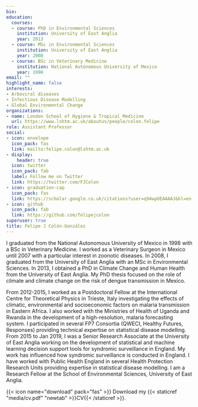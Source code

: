 ```yaml
---
bio: 
education:
  courses:
  - course: PhD in Environmental Sciences
    institution: University of East Anglia
    year: 2013
  - course: MSc in Environmental Sciences
    institution: University of East Anglia
    year: 2008
  - course: BSc in Veterinary Medicine
    institution: National Autonomous University of Mexico
    year: 1998
email: ""
highlight_name: false
interests:
- Arboviral diseases
- Infectious Disease Modelling
- Global Environmental Change
organizations:
- name: London School of Hygiene & Tropical Medicine
  url: https://www.lshtm.ac.uk/aboutus/people/colon.felipe
role: Assistant Professor
social:
- icon: envelope
  icon_pack: fas
  link: mailto:felipe.colon@lshtm.ac.uk
- display:
    header: true
  icon: twitter
  icon_pack: fab
  label: Follow me on Twitter
  link: https://twitter.com/FJColon
- icon: graduation-cap
  icon_pack: fas
  link: https://scholar.google.co.uk/citations?user=q94wpOEAAAAJ&hl=en
- icon: github
  icon_pack: fab
  link: https://github.com/felipejcolon
superuser: true
title: Felipe J Colón-González
---
```


I graduated from the National Autonomous University of Mexico in 1998 with a BSc in Veterinary Medicine. I worked as a Veterinary Surgeon in Mexico until 2007 with a particular interest in zoonotic diseases. In 2008, I graduated from the University of East Anglia with an MSc in Environmental Sciences. In 2013, I obtained a PhD in Climate Change and Human Health from the University of East Anglia. My PhD thesis focused on the role of climate and climate change on the risk of dengue transmission in Mexico.

From 2012-2015, I worked as a Postdoctoral Fellow at the International Centre for Theoretical Physics in Trieste, Italy investigating the effects of climatic, environmental and socioeconomic factors on malaria transmission in Eastern Africa. I also worked with the Ministries of Health of Uganda and Rwanda in the development of a high-resolution, malaria forecasting system. I participated in several FP7 Consortia (QWECI, Healthy Futures, Responses) providing technical expertise on statistical disease modelling. From 2015 to Jan 2019, I was a Senior Research Associate at the University of East Anglia working on the development of statistical and machine learning decision support tools for syndromic surveillance in England. My work has influenced how syndromic surveillance is conducted in England. I have worked with Public Health England in several Health Protection Research Units providing expertise in statistical disease modelling. I am a Research Fellow at the School of Environmental Sciences, University of East Anglia.

{{< icon name="download" pack="fas" >}} Download my {{< staticref "media/cv.pdf" "newtab" >}}CV{{< /staticref >}}.
